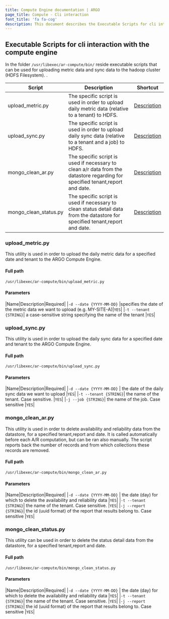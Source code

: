 ```yaml
---
title: Compute Engine documentation | ARGO
page_title: Compute - Cli interaction
font_title: 'fa fa-cog'
description: This document describes the Executable Scripts for cli interaction with the compute engine
---
```


## Executable Scripts for cli interaction with the compute engine

In the folder `/usr/libexec/ar-compute/bin/` reside executable scripts that can be used for uploading metric data and sync data to the hadoop cluster (HDFS Filesystem). . 

| Script | Description | Shortcut 
|--------|-------------|----------
|upload_metric.py |The specific script is used in order to upload daily metric data (relative to a tenant) to HDFS. | [Description](#metric) |
|upload_sync.py |The specific script is used in order to upload daily sync data (relative to a tenant and a job) to HDFS. |[Description](#sync)|
|mongo_clean_ar.py |The specific script is used if necessary to clean a/r data from the datastore regarding for specified tenant,report and date.  |[Description](#ar)|
|mongo_clean_status.py |The specific script is used if necessary to clean status detail data from the datastore for specified tenant,report and date. | [Description](#status)|


<a id="metric"></a>

### upload_metric.py

This utility is used in order to upload the daily metric data for a specified date and tenant to the ARGO Compute Engine.

#### Full path

	/usr/libexec/ar-compute/bin/upload_metric.py


#### Parameters

|Name|Description|Required|
|`-d --date {YYYY-MM-DD}` |specifies the date of the metric data we want to upload  (e.g. MY-SITE-A)|`YES`|
|`-t --tenant {STRING}`| a case-sensitive string specifying the name of the tenant |`YES`|

<a id="sync"></a>

### upload_sync.py

This utility is used in order to upload the daily sync data for a specified date and tenant to the ARGO Compute Engine.

#### Full path

	/usr/libexec/ar-compute/bin/upload_sync.py


#### Parameters

|Name|Description|Required|
|`-d --date {YYYY-MM-DD}` | the date of the daily sync data we want to upload |`YES`|
|`-t --tenant {STRING}`|  the name of the tenant. Case sensitive. |`YES`|
|`-j --job {STRING}`|  the name of the job. Case sensitive |`YES`|


<a id="ar"></a>

### mongo_clean_ar.py

This utility is used in order to delete availability and reliability data from the datastore, for a specified tenant,report and date. It is called automatically before each A/R computation, but can be ran also manually. The script reports back the number of records and from which collections these records are removed.

#### Full path

	/usr/libexec/ar-compute/bin/mongo_clean_ar.py


#### Parameters

|Name|Description|Required|
|`-d --date {YYYY-MM-DD}` | the date (day) for which to delete the availability and reliability data |`YES`|
|`-t --tenant {STRING}`|  the name of the tenant. Case sensitive. |`YES`|
|`-j --report {STRING}`|  the id (uuid format) of the report that results belong to. Case sensitive |`YES`|

<a id="status"></a>

### mongo_clean_status.py

This utility can be used in order to delete the status detail data from the datastore, for a specified tenant,report and date.

#### Full path

	/usr/libexec/ar-compute/bin/mongo_clean_status.py

#### Parameters

|Name|Description|Required|
|`-d --date {YYYY-MM-DD}` | the date (day) for which to delete the availability and reliability data |`YES`|
|`-t --tenant {STRING}`|  the name of the tenant. Case sensitive. |`YES`|
|`-j --report {STRING}`|  the id (uuid format) of the report that results belong to. Case sensitive |`YES`|

